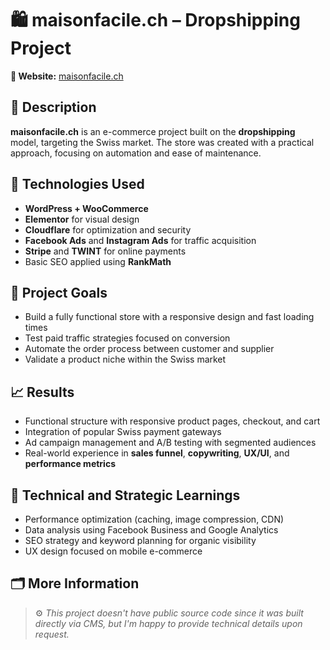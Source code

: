 
# 🛍️ maisonfacile.ch – Dropshipping Project

**🔗 Website:** [maisonfacile.ch](https://maisonfacile.ch)

## 📌 Description

**maisonfacile.ch** is an e-commerce project built on the **dropshipping** model, targeting the Swiss market. The store was created with a practical approach, focusing on automation and ease of maintenance.

## 🧰 Technologies Used

- **WordPress + WooCommerce**
- **Elementor** for visual design
- **Cloudflare** for optimization and security
- **Facebook Ads** and **Instagram Ads** for traffic acquisition
- **Stripe** and **TWINT** for online payments
- Basic SEO applied using **RankMath**

## 🎯 Project Goals

- Build a fully functional store with a responsive design and fast loading times  
- Test paid traffic strategies focused on conversion  
- Automate the order process between customer and supplier  
- Validate a product niche within the Swiss market  

## 📈 Results

- Functional structure with responsive product pages, checkout, and cart  
- Integration of popular Swiss payment gateways  
- Ad campaign management and A/B testing with segmented audiences  
- Real-world experience in **sales funnel**, **copywriting**, **UX/UI**, and **performance metrics**

## 🔧 Technical and Strategic Learnings

- Performance optimization (caching, image compression, CDN)  
- Data analysis using Facebook Business and Google Analytics  
- SEO strategy and keyword planning for organic visibility  
- UX design focused on mobile e-commerce  

## 🗂 More Information

> ⚙️ _This project doesn't have public source code since it was built directly via CMS, but I'm happy to provide technical details upon request._

